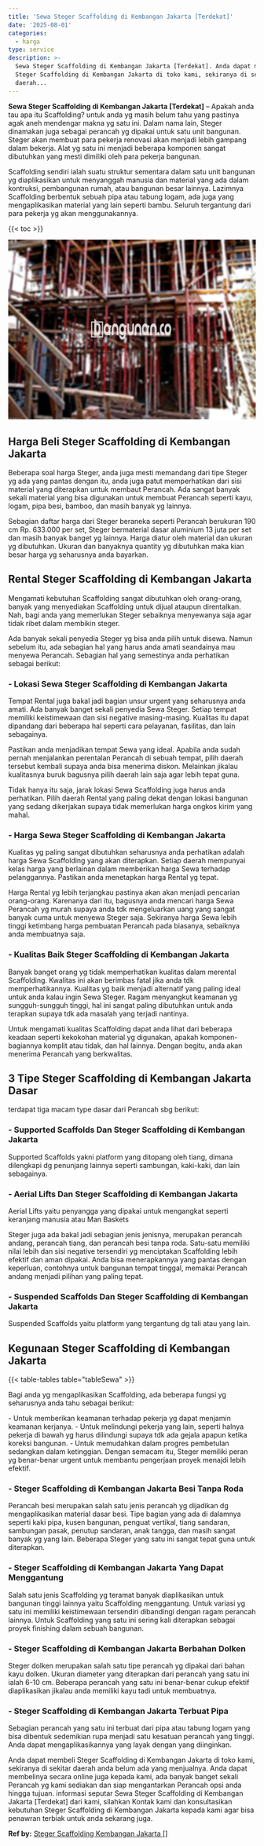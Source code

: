 ```yaml
---
title: 'Sewa Steger Scaffolding di Kembangan Jakarta [Terdekat]'
date: '2025-08-01'
categories:
  - harga
type: service
description: >-
  Sewa Steger Scaffolding di Kembangan Jakarta [Terdekat]. Anda dapat membeli
  Steger Scaffolding di Kembangan Jakarta di toko kami, sekiranya di sekitar
  daerah...
---
```


**Sewa Steger Scaffolding di Kembangan Jakarta \[Terdekat\]** – Apakah anda tau apa itu Scaffolding? untuk anda yg masih belum tahu yang pastinya agak aneh mendengar makna yg satu ini. Dalam nama lain, Steger dinamakan juga sebagai perancah yg dipakai untuk satu unit bangunan. Steger akan membuat para pekerja renovasi akan menjadi lebih gampang dalam bekerja. Alat yg satu ini menjadi beberapa komponen sangat dibutuhkan yang mesti dimiliki oleh para pekerja bangunan.

Scaffolding sendiri ialah suatu struktur sementara dalam satu unit bangunan yg diaplikasikan untuk menyanggah manusia dan material yang ada dalam kontruksi, pembangunan rumah, atau bangunan besar lainnya. Lazimnya Scaffolding berbentuk sebuah pipa atau tabung logam, ada juga yang mengaplikasikan material yang lain seperti bambu. Seluruh tergantung dari para pekerja yg akan menggunakannya.

{{< toc >}}

![Sewa Steger Scaffolding di Kembangan Jakarta [Terdekat]](/images/sewa-scaffolding-steger-10.png)

## Harga Beli Steger Scaffolding di Kembangan Jakarta

Beberapa soal harga Steger, anda juga mesti memandang dari tipe Steger yg ada yang pantas dengan itu, anda juga patut memperhatikan dari sisi material yang diterapkan untuk membaut Perancah. Ada sangat banyak sekali material yang bisa digunakan untuk membuat Perancah seperti kayu, logam, pipa besi, bamboo, dan masih banyak yg lainnya.

Sebagian daftar harga dari Steger beraneka seperti Perancah berukuran 190 cm Rp. 633.000 per set, Steger bermaterial dasar aluminium 13 juta per set dan masih banyak banget yg lainnya. Harga diatur oleh material dan ukuran yg dibutuhkan. Ukuran dan banyaknya quantity yg dibutuhkan maka kian besar harga yg seharusnya anda bayarkan.

## Rental Steger Scaffolding di Kembangan Jakarta

Mengamati kebutuhan Scaffolding sangat dibutuhkan oleh orang-orang, banyak yang menyediakan Scaffolding untuk dijual ataupun direntalkan. Nah, bagi anda yang memerlukan Steger sebaiknya menyewanya saja agar tidak ribet dalam membikin steger.

Ada banyak sekali penyedia Steger yg bisa anda pilih untuk disewa. Namun sebelum itu, ada sebagian hal yang harus anda amati seandainya mau menyewa Perancah. Sebagian hal yang semestinya anda perhatikan sebagai berikut:

### \- Lokasi Sewa Steger Scaffolding di Kembangan Jakarta

Tempat Rental juga bakal jadi bagian unsur urgent yang seharusnya anda amati. Ada banyak banget sekali penyedia Sewa Steger. Setiap tempat memiliki keistimewaan dan sisi negative masing-masing. Kualitas itu dapat dipandang dari beberapa hal seperti cara pelayanan, fasilitas, dan lain sebagainya.

Pastikan anda menjadikan tempat Sewa yang ideal. Apabila anda sudah pernah menjalankan perentalan Perancah di sebuah tempat, pilih daerah tersebut kembali supaya anda bisa menerima diskon. Melainkan jikalau kualitasnya buruk bagusnya pilih daerah lain saja agar lebih tepat guna.

Tidak hanya itu saja, jarak lokasi Sewa Scaffolding juga harus anda perhatikan. Pilih daerah Rental yang paling dekat dengan lokasi bangunan yang sedang dikerjakan supaya tidak memerlukan harga ongkos kirim yang mahal.

### \- Harga Sewa Steger Scaffolding di Kembangan Jakarta

Kualitas yg paling sangat dibutuhkan seharusnya anda perhatikan adalah harga Sewa Scaffolding yang akan diterapkan. Setiap daerah mempunyai kelas harga yang berlainan dalam memberikan harga Sewa terhadap pelanggannya. Pastikan anda menetapkan harga Rental yg tepat.

Harga Rental yg lebih terjangkau pastinya akan akan menjadi pencarian orang-orang. Karenanya dari itu, bagusnya anda mencari harga Sewa Perancah yg murah supaya anda tdk mengeluarkan uang yang sangat banyak cuma untuk menyewa Steger saja. Sekiranya harga Sewa lebih tinggi ketimbang harga pembuatan Perancah pada biasanya, sebaiknya anda membuatnya saja.

### \- Kualitas Baik Steger Scaffolding di Kembangan Jakarta

Banyak banget orang yg tidak memperhatikan kualitas dalam merental Scaffolding. Kwalitas ini akan berimbas fatal jika anda tdk memperhatikannya. Kualitas yg baik menjadi alternatif yang paling ideal untuk anda kalau ingin Sewa Steger. Ragam menyangkut keamanan yg sungguh-sungguh tinggi, hal ini sangat paling dibutuhkan untuk anda terapkan supaya tdk ada masalah yang terjadi nantinya.

Untuk mengamati kualitas Scaffolding dapat anda lihat dari beberapa keadaan seperti kekokohan material yg digunakan, apakah komponen-bagiannya komplit atau tidak, dan hal lainnya. Dengan begitu, anda akan menerima Perancah yang berkwalitas.

## 3 Tipe Steger Scaffolding di Kembangan Jakarta Dasar

terdapat tiga macam type dasar dari Perancah sbg berikut:

### \- Supported Scaffolds Dan Steger Scaffolding di Kembangan Jakarta

Supported Scaffolds yakni platform yang ditopang oleh tiang, dimana dilengkapi dg penunjang lainnya seperti sambungan, kaki-kaki, dan lain sebagainya.

### \- Aerial Lifts Dan Steger Scaffolding di Kembangan Jakarta

Aerial Lifts yaitu penyangga yang dipakai untuk mengangkat seperti keranjang manusia atau Man Baskets

Steger juga ada bakal jadi sebagian jenis jenisnya, merupakan perancah andang, perancah tiang, dan perancah besi tanpa roda. Satu-satu memiliki nilai lebih dan sisi negative tersendiri yg menciptakan Scaffolding lebih efektif dan aman dipakai. Anda bisa menerapkannya yang pantas dengan keperluan, contohnya untuk bangunan tempat tinggal, memakai Perancah andang menjadi pilihan yang paling tepat.

### \- Suspended Scaffolds Dan Steger Scaffolding di Kembangan Jakarta

Suspended Scaffolds yaitu platform yang tergantung dg tali atau yang lain.

## Kegunaan Steger Scaffolding di Kembangan Jakarta

{{< table-tables table="tableSewa" >}}

Bagi anda yg mengaplikasikan Scaffolding, ada beberapa fungsi yg seharusnya anda tahu sebagai berikut:

\- Untuk memberikan keamanan terhadap pekerja yg dapat menjamin keamanan kerjanya. - Untuk melindungi pekerja yang lain, seperti halnya pekerja di bawah yg harus dilindungi supaya tdk ada gejala apapun ketika koreksi bangunan. - Untuk memudahkan dalam progres pembetulan sedangkan dalam ketinggian. Dengan semacam itu, Steger memiliki peran yg benar-benar urgent untuk membantu pengerjaan proyek menajdi lebih efektif.

### \- Steger Scaffolding di Kembangan Jakarta Besi Tanpa Roda

Perancah besi merupakan salah satu jenis perancah yg dijadikan dg mengaplikasikan material dasar besi. Tipe bagian yang ada di dalamnya seperti kaki pipa, kusen bangunan, penguat vertikal, tiang sandaran, sambungan pasak, penutup sandaran, anak tangga, dan masih sangat banyak yg yang lain. Beberapa Steger yang satu ini sangat tepat guna untuk diterapkan.

### \- Steger Scaffolding di Kembangan Jakarta Yang Dapat Menggantung

Salah satu jenis Scaffolding yg teramat banyak diaplikasikan untuk bangunan tinggi lainnya yaitu Scaffolding menggantung. Untuk variasi yg satu ini memiliki keistimewaan tersendiri dibandingi dengan ragam perancah lainnya. Untuk Scaffolding yang satu ini sering kali diterapkan sebagai proyek finishing dalam sebuah bangunan.

### \- Steger Scaffolding di Kembangan Jakarta Berbahan Dolken

Steger dolken merupakan salah satu tipe perancah yg dipakai dari bahan kayu dolken. Ukuran diameter yang diterapkan dari perancah yang satu ini ialah 6-10 cm. Beberapa perancah yang satu ini benar-benar cukup efektif diaplikasikan jikalau anda memiliki kayu tadi untuk membuatnya.

### \- Steger Scaffolding di Kembangan Jakarta Terbuat Pipa

Sebagian perancah yang satu ini terbuat dari pipa atau tabung logam yang bisa dibentuk sedemikian rupa menjadi satu kesatuan perancah yang tinggi. Anda dapat mengaplikasikannya yang layak dengan yang diinginkan.

Anda dapat membeli Steger Scaffolding di Kembangan Jakarta di toko kami, sekiranya di sekitar daerah anda belum ada yang menjualnya. Anda dapat membelinya secara online juga kepada kami, ada banyak banget sekali Perancah yg kami sediakan dan siap mengantarkan Perancah opsi anda hingga tujuan. informasi seputar Sewa Steger Scaffolding di Kembangan Jakarta \[Terdekat\] dari kami, silahkan Kontak kami dan konsultasikan kebutuhan Steger Scaffolding di Kembangan Jakarta kepada kami agar bisa penawran terbiak untuk anda sekarang juga.

**Ref by:** [Steger Scaffolding Kembangan Jakarta []](https://id.wikipedia.org/wiki/Steger)

